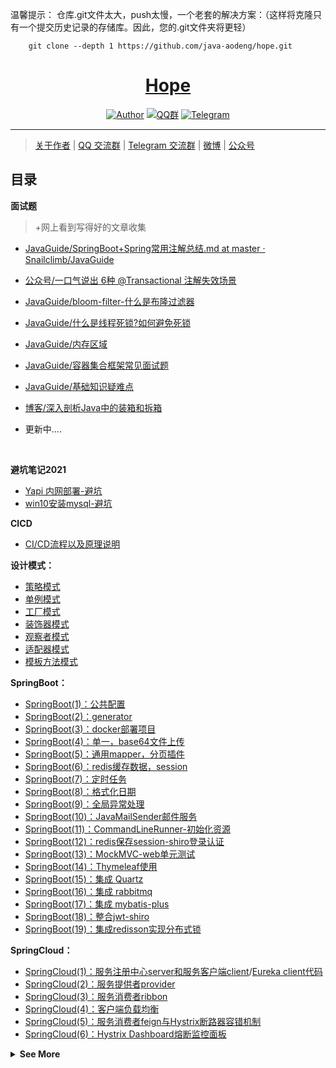 温馨提示： 仓库.git文件太大，push太慢，一个老套的解决方案：（这样将克隆只有一个提交历史记录的存储库。因此，您的.git文件夹将更轻）
```    
    git clone --depth 1 https://github.com/java-aodeng/hope.git
```
<h1 align="center"><a href="https://github.com/java-aodeng" target="_blank">Hope</a></h1>

<p align="center">
<a href="https://github.com/java-aodeng"><img alt="Author" src="https://img.shields.io/badge/author-%E4%BD%8E%E8%B0%83%E5%B0%8F%E7%86%8A%E7%8C%AB-blue.svg"/></a>
<a href="https://jq.qq.com/?_wv=1027&k=574chhz"><img alt="QQ群" src="https://img.shields.io/badge/chat-%E4%BD%8E%E8%B0%83%E5%B0%8F%E7%86%8A%E7%8C%ABQQ%E7%BE%A4-yellow.svg"/></a>
<a href="https://t.me/joinchat/LSsyBxVKLGEkF5MtIhg6TQ"><img alt="Telegram" src="https://img.shields.io/badge/telegram-%E4%BD%8E%E8%B0%83%E5%B0%8F%E7%86%8A%E7%8C%AB--%E5%AE%98%E6%96%B9%E9%83%A8%E8%90%BD-orange.svg"/></a>
</p>

------------------------------

> [关于作者](http://ilovey.live/s/about) | [QQ 交流群](https://jq.qq.com/?_wv=1027&k=574chhz) | [Telegram 交流群](https://t.me/joinchat/LSsyBxVKLGEkF5MtIhg6TQ) | [微博](https://weibo.com/aodeng520?is_all=1) | [公众号](http://image.ilovey.live/image/9c2edb9f57037c89f52d757e3cf79683.jpg) 

## 目录

**面试题**
>+网上看到写得好的文章收集

- [JavaGuide/SpringBoot+Spring常用注解总结.md at master · Snailclimb/JavaGuide](https://github.com/java-aodeng/JavaGuide/blob/master/docs/system-design/framework/spring/SpringBoot+Spring%E5%B8%B8%E7%94%A8%E6%B3%A8%E8%A7%A3%E6%80%BB%E7%BB%93.md)

- [公众号/一口气说出 6种 @Transactional 注解失效场景](https://mp.weixin.qq.com/s?__biz=Mzg2OTA0Njk0OA==&mid=2247486483&idx=2&sn=77be488e206186803531ea5d7164ec53&chksm=cea243d8f9d5cacecaa5c5daae4cde4c697b9b5b21f96dfc6cce428cfcb62b88b3970c26b9c2&token=816772476&lang=zh_CN#rd)

- [JavaGuide/bloom-filter-什么是布隆过滤器](https://github.com/java-aodeng/JavaGuide/blob/master/docs/dataStructures-algorithms/data-structure/bloom-filter.md)

- [JavaGuide/什么是线程死锁?如何避免死锁](https://github.com/java-aodeng/JavaGuide/blob/master/docs/java/multi-thread/2020%E6%9C%80%E6%96%B0Java%E5%B9%B6%E5%8F%91%E5%9F%BA%E7%A1%80%E5%B8%B8%E8%A7%81%E9%9D%A2%E8%AF%95%E9%A2%98%E6%80%BB%E7%BB%93.md)

- [JavaGuide/内存区域](https://github.com/java-aodeng/JavaGuide/blob/master/docs/java/jvm/Java%E5%86%85%E5%AD%98%E5%8C%BA%E5%9F%9F.md#33-%E5%AF%B9%E8%B1%A1%E7%9A%84%E8%AE%BF%E9%97%AE%E5%AE%9A%E4%BD%8D)

- [JavaGuide/容器集合框架常见面试题](https://github.com/java-aodeng/JavaGuide/blob/master/docs/java/collection/Java%E9%9B%86%E5%90%88%E6%A1%86%E6%9E%B6%E5%B8%B8%E8%A7%81%E9%9D%A2%E8%AF%95%E9%A2%98.md) 

- [JavaGuide/基础知识疑难点](https://github.com/java-aodeng/JavaGuide/blob/master/docs/java/basis/Java%E5%9F%BA%E7%A1%80%E7%9F%A5%E8%AF%86%E7%96%91%E9%9A%BE%E7%82%B9.md)

- [博客/深入剖析Java中的装箱和拆箱](https://www.cnblogs.com/dolphin0520/p/3780005.html)

- 更新中....

<p><br/></p>

**避坑笔记2021**

- [Yapi 内网部署-避坑](https://github.com/java-aodeng/hope/blob/master/docs/Avoid-pit-notes-2021/Yapi%20%E5%86%85%E7%BD%91%E9%83%A8%E7%BD%B2-%E9%81%BF%E5%9D%91.md)
- [win10安装mysql-避坑](https://github.com/java-aodeng/hope/blob/master/docs/Avoid-pit-notes-2021/win10%E5%AE%89%E8%A3%85mysql-%E9%81%BF%E5%9D%91%E7%AC%94%E8%AE%B02021.md)

**CICD**

- [CI/CD流程以及原理说明](https://gitbook.cn/gitchat/activity/5daac87dd39d6a72d183b52c?utm_source=weixinNotification)

**设计模式：**

- [策略模式](https://github.com/java-aodeng/hope/tree/master/docs/design-pattern/design-pattern1)
- [单例模式](https://github.com/java-aodeng/hope/tree/master/docs/design-pattern/design-pattern2)
- [工厂模式](https://github.com/java-aodeng/hope/tree/master/docs/design-pattern/design-pattern3)
- [装饰器模式](https://github.com/java-aodeng/hope/blob/master/docs/design-pattern/design-pattern4/learn/DecoratorMode.md)
- [观察者模式](https://github.com/java-aodeng/hope/blob/master/docs/design-pattern/design-pattern5/src/1.md)
- [适配器模式](https://github.com/java-aodeng/hope/blob/master/docs/design-pattern/20190717/src/1.md)
- [模板方法模式](https://github.com/java-aodeng/hope/blob/master/docs/design-pattern/20190718/src/1.md)

**SpringBoot：**

- [SpringBoot(1)：公共配置](https://github.com/java-aodeng/hope/tree/master/docs/springboot/springboot1-public-pom)
- [SpringBoot(2)：generator](https://github.com/java-aodeng/hope/tree/master/docs/springboot/springboot2-generator)
- [SpringBoot(3)：docker部署项目](https://github.com/java-aodeng/hope/tree/master/docs/springboot/springboot3-docker)
- [SpringBoot(4)：单一，base64文件上传](https://github.com/java-aodeng/hope/tree/master/docs/springboot/springboot4-file-upload)
- [SpringBoot(5)：通用mapper，分页插件](https://github.com/java-aodeng/hope/tree/master/docs/springboot/springboot5-mapper-pagehelper)
- [SpringBoot(6)：redis缓存数据，session](https://github.com/java-aodeng/hope/tree/master/docs/springboot/springboot6-redis-session)
- [SpringBoot(7)：定时任务](https://github.com/java-aodeng/hope/tree/master/docs/springboot/springboot7-timed-task)
- [SpringBoot(8)：格式化日期](https://github.com/java-aodeng/hope/tree/master/docs/springboot/springboot8-date-format)
- [SpringBoot(9)：全局异常处理](https://github.com/java-aodeng/hope/tree/master/docs/springboot/springboot9-exception-manager)
- [SpringBoot(10)：JavaMailSender邮件服务](https://github.com/java-aodeng/hope/tree/master/docs/springboot/springboot10-email)
- [SpringBoot(11)：CommandLineRunner-初始化资源](https://github.com/java-aodeng/hope/tree/master/docs/springboot/springboot11-CommandLineRunner)
- [SpringBoot(12)：redis保存session-shiro登录认证](https://github.com/java-aodeng/hope/tree/master/docs/springboot/springboot12-shiro-redis)
- [SpringBoot(13)：MockMVC-web单元测试](https://github.com/java-aodeng/hope/tree/master/docs/springboot/springboot13-starter-test)
- [SpringBoot(14)：Thymeleaf使用](https://github.com/java-aodeng/hope/tree/master/docs/springboot/springboot14-thymeleaf)
- [SpringBoot(15)：集成 Quartz](https://github.com/java-aodeng/hope/tree/master/docs/springboot/springboot15-quartz)
- [SpringBoot(16)：集成 rabbitmq](https://github.com/java-aodeng/hope/tree/master/docs/springboot/springboot16-rabbitmq)
- [SpringBoot(17)：集成 mybatis-plus](https://github.com/java-aodeng/hope/tree/master/docs/springboot/springboot17-mybatis-plus)
- [SpringBoot(18)：整合jwt-shiro](https://github.com/java-aodeng/hope/tree/master/docs/springboot/springboot18-jwt-shiro)
- [SpringBoot(19)：集成redisson实现分布式锁](https://github.com/java-aodeng/hope/tree/master/docs/springboot/springboot19-redisson-distributed-locks)

**SpringCloud：**

- [SpringCloud(1)：服务注册中心server和服务客户端client](https://github.com/java-aodeng/hope/tree/master/docs/springcloud/micro-service1-eureka-server)/[Eureka client代码](https://github.com/java-aodeng/hope/tree/master/docs/micro-service1-eureka-client)
- [SpringCloud(2)：服务提供者provider](https://github.com/java-aodeng/hope/tree/master/docs/springcloud/micro-service2-eureka-provider)
- [SpringCloud(3)：服务消费者ribbon](https://github.com/java-aodeng/hope/tree/master/docs/springcloud/micro-service3-eureka-ribbon)
- [SpringCloud(4)：客户端负载均衡](https://aodeng.cc/archives/khdfzjhs)
- [SpringCloud(5)：服务消费者feign与Hystrix断路器容错机制](https://github.com/java-aodeng/hope/tree/master/docs/springcloud/micro-service5-feign)
- [SpringCloud(6)：Hystrix Dashboard熔断监控面板](https://github.com/java-aodeng/hope/tree/master/docs/springcloud/micro-service6-hystrixdashboard)

<details>
    <summary>
        <b>See More</b>
    </summary>
<br>
    
**Linux：**
- [Linux常用命令](https://github.com/java-aodeng/hope/tree/master/docs/linux/linux常用命令.md)
- [dos2unix的使用:对文件进行转换](https://github.com/java-aodeng/hope/blob/master/docs/linux/dos2unix.md)

**Ubuntu**
- [Ubuntu下Elasticsearch安装配置](https://github.com/java-aodeng/hope/tree/master/docs/ubuntu/es.md)
- [Ubuntu下搭建Elasticsearch和kibana-熊猫哥版本](https://github.com/java-aodeng/hope/tree/master/docs/ubuntu/Elasticsearch-kibana.md)

**Code：**
- [多级菜单递归遍历成树](https://github.com/java-aodeng/hope/tree/master/docs/good-code/多级菜单递归遍历成树.md)
- [微信认证](https://github.com/java-aodeng/hope/tree/master/docs/good-code/微信认证.md)
- [瓦力walle2.0-docker安装](https://github.com/java-aodeng/hope/tree/master/docs/good-code/瓦力walle2.0-docker安装.md)
- [雪花算法](https://github.com/java-aodeng/hope/tree/master/docs/good-code/雪花算法.md)

**Mysql**
- [Mysql常用命令](http://note.youdao.com/noteshare?id=52371cae210acb36d0341cd8cf385147&sub=DF041BC1267F43A2956530C674914BC3)

**Git**
- [Git常用命令](https://github.com/java-aodeng/hope/tree/master/docs/git/git1.md)
- [msysGit1.7.1](https://static.oschina.net/uploads/img/201210/15181332_I4p6.jpg)
- [服务器上的-Git-生成-SSH-公钥](https://git-scm.com/book/zh/v2/%E6%9C%8D%E5%8A%A1%E5%99%A8%E4%B8%8A%E7%9A%84-Git-%E7%94%9F%E6%88%90-SSH-%E5%85%AC%E9%92%A5)

**Nginx**
- [Java 程序员应掌握的 Nginx 实战应用（一）](https://github.com/java-aodeng/hope/tree/master/docs/nginx/nginx1.md)
- [Java 程序员应掌握的 Nginx 实战应用（二）](https://github.com/java-aodeng/hope/tree/master/docs/nginx/nginx2.md)

**Maven**
- [Maven常用（一）](https://github.com/java-aodeng/hope/blob/master/docs/mvn.md)
- [IDEA下Maven的Offline Mode](https://www.cnblogs.com/wormday/p/8056997.html)
- [Spring Boot另类的打包方式](https://ryanc.cc/archives/springboot-package)

**Java**
- [Java常用方法（一）](https://github.com/java-aodeng/hope/blob/master/docs/java/java1.md)
- [Json返回结果为null属性不显示解决](https://github.com/java-aodeng/hope/blob/master/docs/json/json1.md)
- [设置ie导出Excel乱码问题](https://github.com/java-aodeng/hope/blob/master/docs/ie/ieExcel1.md)
- [开发规范-java代码注释及IDEA配置代码注释模板](https://blog.csdn.net/LabDNirvana/article/details/90692573)
- [在 Java 中利用 redis 实现 LBS 服务](https://www.jianshu.com/p/ac6703bfd875)
- [java函数式编程归约reduce概念原理 stream reduce方法详解 reduce三个参数的reduce方法如何使用](https://www.cnblogs.com/noteless/p/9511407.html)
- [Redis分布式锁的正确实现方式（Java版）](https://wudashan.cn/2017/10/23/Redis-Distributed-Lock-Implement/)
- [你见过哪些目瞪口呆的 Java 代码技巧？](https://juejin.im/post/5d8db248f265da5b81793861)
- [如何优雅的设计java异常](http://lrwinx.github.io/2016/04/28/%E5%A6%82%E4%BD%95%E4%BC%98%E9%9B%85%E7%9A%84%E8%AE%BE%E8%AE%A1java%E5%BC%82%E5%B8%B8/)
- [再有人问你分布式锁，这篇文章扔给他](https://juejin.im/post/5bbb0d8df265da0abd3533a5#heading-2)
- [Java学习路线图](https://www.processon.com/view/link/5cb6c8a4e4b059e209fbf369#map)
- [Idea开启Run DashBoard配置](https://blog.csdn.net/lovewebeye/article/details/80071424)

**Annotation**
- [常用注解（一）](https://github.com/java-aodeng/hope/blob/master/docs/Annotation/annotation1.md)
- [SpringBoot使用@Value给静态变量注入值](https://blog.csdn.net/mononoke111/article/details/81088472)
- [Spring异步方法](https://github.com/java-aodeng/hope/blob/master/docs/spring/spring1.md)

**Good writing**
- [关于HTTP协议，一篇就够了](https://www.cnblogs.com/ranyonsue/p/5984001.html)
